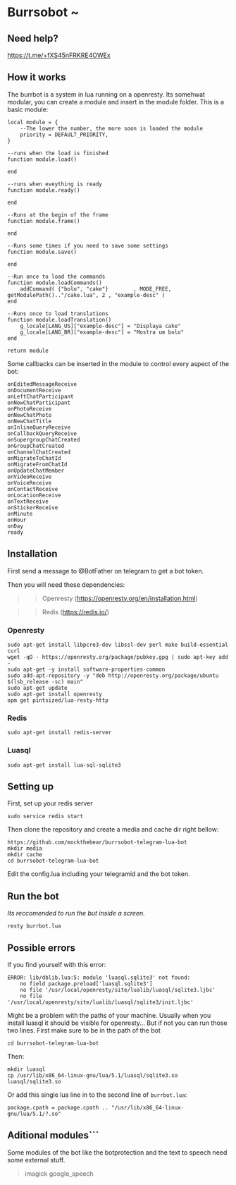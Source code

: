 # Burrsobot ~

## Need help?

https://t.me/+fXS45nFRKRE4OWEx


## How it works

The burrbot is a system in lua running on a openresty. Its somehwat modular, you can create a module and insert in the module folder.
This is a basic module:
```
local module = {
	--The lower the number, the more soon is loaded the module
	priority = DEFAULT_PRIORITY,
}

--runs when the load is finished
function module.load()

end

--runs when eveything is ready
function module.ready()

end

--Runs at the begin of the frame
function module.frame()

end

--Runs some times if you need to save some settings
function module.save()

end

--Run once to load the commands
function module.loadCommands()
	addCommand( {"bolo", "cake"}		, MODE_FREE,  getModulePath().."/cake.lua", 2 , "example-desc" )
end

--Runs once to load translations
function module.loadTranslation()
	g_locale[LANG_US]["example-desc"] = "Displaya cake"
	g_locale[LANG_BR]["example-desc"] = "Mostra um bolo"
end

return module
```

Some callbacks can be inserted in the module to control every aspect of the bot:
```
onEditedMessageReceive
onDocumentReceive
onLeftChatParticipant
onNewChatParticipant
onPhotoReceive
onNewChatPhoto
onNewChatTitle
onInlineQueryReceive
onCallbackQueryReceive
onSupergroupChatCreated
onGroupChatCreated
onChannelChatCreated
onMigrateToChatId
onMigrateFromChatId
onUpdateChatMember
onVideoReceive
onVoiceReceive
onContactReceive
onLocationReceive
onTextReceive
onStickerReceive
onMinute
onHour
onDay
ready
```

## Installation

First send a message to @BotFather on telegram to get a bot token.

Then you will need these dependencies:

>> Openresty (https://openresty.org/en/installation.html)

>> Redis (https://redis.io/)

### Openresty
```
sudo apt-get install libpcre3-dev libssl-dev perl make build-essential curl
wget -qO - https://openresty.org/package/pubkey.gpg | sudo apt-key add -
sudo apt-get -y install software-properties-common
sudo add-apt-repository -y "deb http://openresty.org/package/ubuntu $(lsb_release -sc) main"
sudo apt-get update
sudo apt-get install openresty
opm get pintsized/lua-resty-http
``` 

### Redis
```
sudo apt-get install redis-server
```

### Luasql 
```
sudo apt-get install lua-sql-sqlite3
```


## Setting up

First, set up your redis server
```
sudo service redis start
```

Then clone the repository and create a media and cache dir right bellow:

```
https://github.com/mockthebear/burrsobot-telegram-lua-bot
mkdir media
mkdir cache
cd burrsobot-telegram-lua-bot
```

Edit the config.lua including your telegramid and the bot token. 

## Run the bot

*Its reccomended to run the but inside a screen.*
```
resty burrbot.lua
```

## Possible errors

If you find yourself with this error:
```
ERROR: lib/dblib.lua:5: module 'luasql.sqlite3' not found:
	no field package.preload['luasql.sqlite3']
	no file '/usr/local/openresty/site/lualib/luasql/sqlite3.ljbc'
	no file '/usr/local/openresty/site/lualib/luasql/sqlite3/init.ljbc'
```
Might be a problem with the paths of your machine. Usually when you install luasql it should be visible for openresty...
But if not you can run those two lines. 
First make sure to be in the path of the bot
```
cd burrsobot-telegram-lua-bot
```
Then:
```
mkdir luasql
cp /usr/lib/x86_64-linux-gnu/lua/5.1/luasql/sqlite3.so luasql/sqlite3.so
```

Or add this single lua line in to the second line of `burrbot.lua`:
```
package.cpath = package.cpath .. "/usr/lib/x86_64-linux-gnu/lua/5.1/?.so"
``` 
## Aditional modules```
Some modules of the bot like the botprotection and the text to speech need some external stuff.

> imagick
> google_speech

